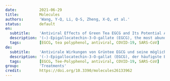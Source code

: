 ```yaml
---
date:          2021-06-29
title:         Molecules
authors:       'Wang, Y-Q, Li, Q-S, Zheng, X-Q, et al.'
status:        default
en:
  subtitle:    'Antiviral Effects of Green Tea EGCG and Its Potential Application against COVID-19'
  description: '(–)-Epigallocatechin-3-O-gallate (EGCG), the most abundant component of catechins in tea (Camellia sinensis (L.) O. Kuntze), plays a role against viruses through inhibiting virus invasiveness, restraining gene expression and replication. In this paper, the antiviral effects of EGCG on various viruses, including DNA virus, RNA virus, coronavirus, enterovirus and arbovirus, were reviewed. Meanwhile, the antiviral effects of the EGCG epi-isomer counterpart (+)-gallocatechin-3-O-gallate (GCG) were also discussed.'
  tags:        [EGCG, tea polyphenol, antiviral, COVID-19, SARS-CoV]
de:
  subtitle:    'Antivirale Wirkungen von Grüntee EGCG und seine mögliche Anwendung gegen COVID-19'
  description: '(-)-Epigallocatechin-3-O-gallat (EGCG), der häufigste Bestandteil der Catechine in Tee (Camellia sinensis (L.) O. Kuntze), spielt eine Rolle bei der Bekämpfung von Viren, indem es die Invasivität des Virus hemmt und die Genexpression und Replikation einschränkt. In dieser Arbeit wurden die antiviralen Wirkungen von EGCG auf verschiedene Viren, einschließlich DNA-Viren, RNA-Viren, Coronaviren, Enteroviren und Arboviren, untersucht. In der Zwischenzeit wurden auch die antiviralen Wirkungen des EGCG-Epiisomer-Gegenstücks (+)-Gallocatechin-3-O-gallat (GCG) diskutiert.' 
  tags:        [EGCG, Tee-Polyphenol, antiviral, COVID-19, SARS-CoV]
group:         'Treatments'
credit:        https://doi.org/10.3390/molecules26133962
---
```

